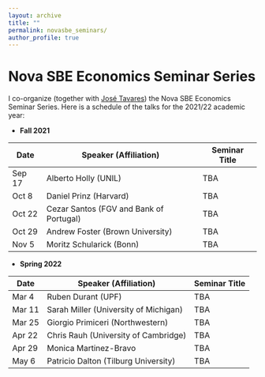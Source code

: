 ```yaml
---
layout: archive
title: ""
permalink: novasbe_seminars/
author_profile: true
---
```


# Nova SBE Economics Seminar Series

I co-organize (together with <a href="https://www2.novasbe.unl.pt/en/faculty-research/faculty/faculty-detail/id/30/jose-m-tavares" target="_blank">José Tavares</a>) the Nova SBE Economics Seminar Series. Here is a schedule of the talks for the 2021/22 academic year:

- **Fall 2021**

| Date   | Speaker (Affiliation)					| Seminar Title |
| ---    | ---    		 							|  ---          |
| Sep 17 | Alberto Holly (UNIL)             		| TBA           |
| Oct 8  | Daniel Prinz (Harvard)					| TBA           |
| Oct 22 | Cezar Santos	(FGV and Bank of Portugal)  | TBA           |
| Oct 29 | Andrew Foster (Brown University) 		| TBA           |
| Nov 5  | Moritz Schularick (Bonn)					| TBA           |


- **Spring 2022**

| Date   | Speaker (Affiliation)					| Seminar Title |
| ---    | ---    		 							|  ---          |
| Mar 4  | Ruben Durant (UPF)                		| TBA           |
| Mar 11 | Sarah Miller (University of Michigan)    | TBA           |
| Mar 25 | Giorgio Primiceri (Northwestern)         | TBA           |
| Apr 22 | Chris Rauh (University of Cambridge)     | TBA           |
| Apr 29 | Monica Martinez-Bravo                    | TBA           |
| May 6  | Patricio Dalton (Tilburg University)     | TBA           |








